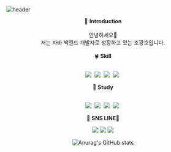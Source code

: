 ![header](https://capsule-render.vercel.app/api?type=slice&color=1DBF73&height=200&section=header&text=Hello&fontSize=55&fontAlign=70&fontAlignY=20&desc=I'm%20kwangho&descSize=20&rotate=-346.5&descAlign=70&descAlignY=40)
<div align=center>
  <span>🙏 <b>Introduction</b></span><br/>
    <br/>
    <span>안녕하세요🎎</span><br>
    <span>저는 자바 백엔드 개발자로 성장하고 있는 조광호입니다.</span><br/>
    
  
  <br/>
  <span>🍀 <b>Skill</b></span><br/>
  <br/>
  <p>
  <img src="https://img.shields.io/badge/Java-007396?style=flat-square&logo=Java&logoColor=white"/></a>&nbsp
  <img src="https://img.shields.io/badge/Spring-6DB33F?style=flat-square&logo=Spring&logoColor=white"/></a>&nbsp
  <img src="https://img.shields.io/badge/SpringBoot-6DB33F?style=flat-square&logo=SpringBoot&logoColor=white"/></a>&nbsp
  <img src="https://img.shields.io/badge/Mysql-E6B91E?style=flat-square&logo=MySql&logoColor=white"/></a>&nbsp 
  <br>
  </p>
  <span>🌱 <b>Study</b></span><br/>
  <br/>
  <p>
  <img src="https://img.shields.io/badge/Java-007396?style=flat-square&logo=Java&logoColor=white"/></a>&nbsp
  <img src="https://img.shields.io/badge/Spring-6DB33F?style=flat-square&logo=Spring&logoColor=white"/></a>&nbsp
  <img src="https://img.shields.io/badge/SpringBoot-6DB33F?style=flat-square&logo=SpringBoot&logoColor=white"/></a>&nbsp
  <img src="https://img.shields.io/badge/Mysql-E6B91E?style=flat-square&logo=MySql&logoColor=white"/></a>&nbsp 
  </p>
  
  <span>🚗 <b>SNS LINE</b>🚗</span>
  <p>
  <a href="https://kh-well.tistory.com/"><img src="https://img.shields.io/badge/tistory-yellow?style=flat-square&logo=Tistory&logoColor=white&link=https://kh-well.tistory.com/"/></a>
  <a href="https://www.instagram.com/j_hlli/"><img src="https://img.shields.io/badge/Instagram-E4405F?style=flat-square&logo=Instagram&logoColor=white&link=https://www.instagram.com/j_hlli/"/></a>
  <a href="mailto:jgh0609@gmail.com"><img src="https://img.shields.io/badge/Gmail-d14836?style=flat-square&logo=Gmail&logoColor=white&link=jgh0609@gmail.com"/></a>
</p>
  
  
  ![Anurag's GitHub stats](https://github-readme-stats.vercel.app/api?username=JGwanghou&show_icons=true&theme=radical)
</div>

<!--
**JGwanghou/JGwanghou** is a ✨ _special_ ✨ repository because its `README.md` (this file) appears on your GitHub profile.

Here are some ideas to get you started:

- 🔭 I’m currently working on ...
- 🌱 I’m currently learning ...
- 👯 I’m looking to collaborate on ...
- 🤔 I’m looking for help with ...
- 💬 Ask me about ...
- 📫 How to reach me: ...
- 😄 Pronouns: ...
- ⚡ Fun fact: ...
-->
